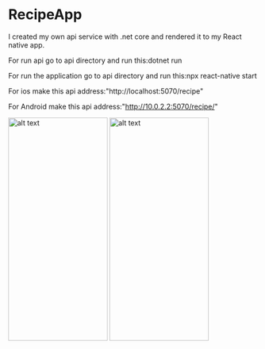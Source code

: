 # RecipeApp
I created my own api service with .net core and rendered it to my React native app.

For run api go to api directory and run this:dotnet run

For run the application go to api directory and run this:npx react-native start

For ios make this api address:"http://localhost:5070/recipe"

For Android make this api address:"http://10.0.2.2:5070/recipe/"

<img src="https://user-images.githubusercontent.com/92800666/228648684-f1e0b991-ddc9-475a-a019-091d2e20a717.png" alt="alt text" width="200" height="450"> <img src="https://user-images.githubusercontent.com/92800666/228648818-57e96b06-a26b-40d2-94ac-da606aab4561.png" alt="alt text" width="200" height="450">
